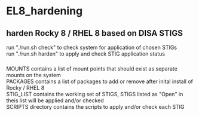 # EL8_hardening

## harden Rocky 8 / RHEL 8 based on DISA STIGS

run "./run.sh check" to check system for application of chosen STIGs<br>
run "./run.sh harden" to apply and check STIG application status<br>

### 
MOUNTS contains a list of mount points that should exist as separate mounts on the system<br>
PACKAGES contains a list of packages to add or remove after inital install of Rocky / RHEL 8<br>
STIG_LIST contains the working set of STIGS, STIGS listed as "Open" in theis list will be applied and/or checked<br>
SCRIPTS directory contains the scripts to apply and/or check each STIG<br>